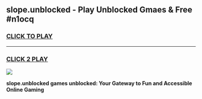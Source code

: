 
## slope.unblocked - Play Unblocked Gmaes & Free #n1ocq
<h3>
<a href="https://news.freeplayer.one?title=slope.unblocked&ref=03M">CLICK TO PLAY</a></h3>
<hr>

<h3>
<a href="https://news.freeplayer.one?title=slope.unblocked&ref=03M">CLICK 2 PLAY</a>
  
</h3>

<a href="https://news.freeplayer.one?title=slope.unblocked&ref=03M"><img src="https://clearcache.store/games.png"></a>


**slope.unblocked games unblocked: Your Gateway to Fun and Accessible Online Gaming**
